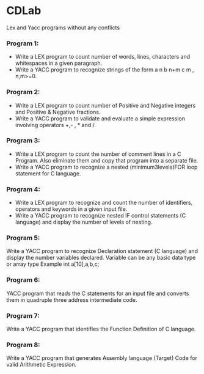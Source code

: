 # CDLab
Lex and Yacc programs without any conflicts 

### Program 1: 
- Write a LEX program to count number of words, lines, characters and
whitespaces in a given paragraph.
- Write a YACC program to recognize strings of the form a n b n+m c m , n,m&gt;=0.

### Program 2:
- Write a LEX program to count number of Positive and Negative integers and
Positive &amp; Negative fractions.
- Write a YACC program to validate and evaluate a simple expression involving
operators +,- , * and /.

### Program 3:
- Write a LEX program to count the number of comment lines in a C Program. Also
eliminate them and copy that program into a separate file.
- Write a YACC program to recognize a nested (minimum3levels)FOR loop
statement for C language.

### Program 4:
- Write a LEX program to recognize and count the number of identifiers, operators
and keywords in a given input file.
- Write a YACC program to recognize nested IF control statements (C language)
and display the number of levels of nesting.

### Program 5: 
Write a YACC program to recognize Declaration statement (C language) and
display the number variables declared. Variable can be any basic data type or array type
Example int a[10],a,b,c;

### Program 6: 
YACC program that reads the C statements for an input file and converts
them in quadruple three address intermediate code.

### Program 7:
Write a YACC program that identifies the Function Definition of C language.

### Program 8: 
Write a YACC program that generates Assembly language (Target) Code for
valid Arithmetic Expression.
